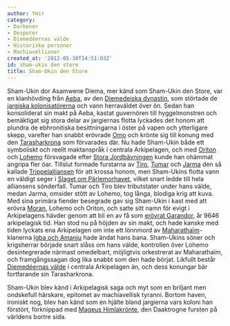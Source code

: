 ```yaml
---
author: Ymir
category:
- Darkener
- Despoter
- Diemedéernas välde
- Historiska personer
- Machiavellianer
created_at: '2012-05-30T14:51:03Z'
id: sham-ukin den store
title: Sham-Ukin den Store
---
```

Sham-Ukin dor Asamwene Diema, mer känd som Sham-Ukin den Store, var en klanhövding från [Aeba], av den [Diemedeiska dynastin], som störtade de [jargiska kolonisatörerna] och vann herraväldet över ön. Sedan han konsoliderat sin makt på Aeba, kastat guvernören till hyggelmonstren och bemäktigat sig stora delar av jargiernas flotta lyckades det honom att plundra de ebhronitiska besittningarna i öster på vapen och ytterligare skepp, varefter han snabbt erövrade [Omo] och krönte sig till konung med den [Tarasharkrona] som förvarades där. Nu hade Sham-Ukin både ett symboliskt och reellt maktanspråk i centrala Arkipelagen, och med [Oriton] och [Lohemo] försvagade efter [Stora Jordbävningen] kunde han ohämmat angripa fler öar. Tillslut formade furstarna av [Tiro], [Tumar] och [Jarma] den så kallade [Trippelalliansen] för att krossa honom, men Sham-Ukins flotta vann en väldigt seger i [Slaget om Pärlemorhavet], vilket snart ledde till hela alliansens sönderfall. Tumar och Tiro blev tributstater under hans välde, medan Jarma, omsider stött av Lohemo, tog långa, blodiga krig att kuva. Med sina primära fiender besegrade gav sig Sham-Ukin i kast med att erövra [Moran], Lohemo och Oriton, och satte sitt namn för evigt i Arkipelagens hävder genom att bli en av få som [erövrat Garandor], år 9646 arkipelagisk tid. Han stod nu på höjden av sin makt, och hade kanske med tiden lyckats ena Arkipelagen om inte ett lönnmord av [Maharathaïm]-klanerna [Igba och Amanju] hade ändat hans bana. Sham-Ukins söner och krigsherrar började snart slåss om hans välde, kontrollen över Lohemo desintegrerade närmast omedelbart, möjligtvis orkestrerat av Maharathaïm, och framgångssagan dog lika snabbt som den hade börjat. Likfullt består [Diemedéernas välde] i centrala Arkipelagen än, och dess konungar bär fortfarande sin Tarasharkrona.

Sham-Ukin blev känd i Arkipelagisk saga och myt som en briljant men ondskefull härskare, epitomet av machiavellisk tyranni. Bortom haven, ironiskt nog, blev han känd som en hjälte bland jargierna vars koloni han förstört, förknippad med [Mageus Himlakrönte], den Daaktrogne fursten på världens bortre sida.

  [Aeba]: Aeba
  [Diemedeiska dynastin]: Diemedeiska_dynastin
  [jargiska kolonisatörerna]: Aeba-kolonin
  [Omo]: Omo
  [Tarasharkrona]: Tarasharkrona
  [Oriton]: Oriton
  [Lohemo]: Lohemo
  [Stora Jordbävningen]: Stora_Jordbävningen
  [Tiro]: Tiro
  [Tumar]: Tumar
  [Jarma]: Jarma
  [Trippelalliansen]: Trippelalliansen
  [Slaget om Pärlemorhavet]: Slaget_om_Pärlemorhavet
  [Moran]: Moran
  [erövrat Garandor]: Slaget_om_Garandor
  [Maharathaïm]: Maharathaïm
  [Igba och Amanju]: Igba_och_Amanju
  [Diemedéernas välde]: Sham-Ukins_välde
  [Mageus Himlakrönte]: Mageus_Himlakrönte